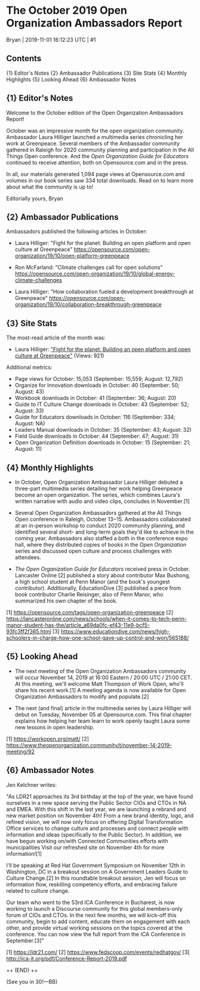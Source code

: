 # The October 2019 Open Organization Ambassadors Report

Bryan | 2019-11-01 16:12:23 UTC | #1

## Contents

{1} Editor's Notes
{2} Ambassador Publications
{3} Site Stats
{4} Monthly Highlights
{5} Looking Ahead
{6} Ambassador Notes

## {1} Editor's Notes

Welcome to the October edition of the Open Organization Ambassadors Report!

October was an impressive month for the open organization community. Ambassador Laura Hilliger launched a multimedia series chronicling her work at Greenpeace. Several members of the Ambassador community gathered in Raleigh for 2020 community planning and participation in the All Things Open conference. And the _Open Organization Guide for Educators_ continued to receive attention, both on Opensource.com and in the press.

In all, our materials generated 1,094 page views at Opensource.com and volumes in our book series saw 334 total downloads. Read on to learn more about what the community is up to!

Editorially yours,
Bryan

## {2} Ambassador Publications

Ambassadors published the following articles in October:

* Laura Hilliger: "Fight for the planet: Building an open platform and open culture at Greenpeace"
https://opensource.com/open-organization/19/10/open-platform-greenpeace

* Ron McFarland: "Climate challenges call for open solutions"
https://opensource.com/open-organization/19/10/global-energy-climate-challenges

* Laura Hilliger: "How collaboration fueled a development breakthrough at Greenpeace"
https://opensource.com/open-organization/19/10/collaboration-breakthrough-greenpeace

## {3} Site Stats

The most-read article of the month was:

- Laura Hilliger: ["Fight for the planet: Building an open platform and open culture at Greenpeace"](https://opensource.com/open-organization/19/10/open-platform-greenpeace) (Views: 921)

Additional metrics:

* Page views for October: 15,053 (September: 15,559; August: 12,792)
* Organize for Innovation downloads in October: 40 (September: 50; August: 43)
* Workbook downloads in October: 41 (September: 36; August: 20)
* Guide to IT Culture Change downloads in October: 43 (September: 52; August: 33)
* Guide for Educators downloads in October: 116 (September: 334; August: NA)
* Leaders Manual downloads in October: 35 (September: 43; August: 32)
* Field Guide downloads in October: 44 (September: 47; August: 31)
* Open Organization Definition downloads in October: 15 (September: 21; August: 11)

## {4} Monthly Highlights

- In October, Open Organization Ambassador Laura Hilliger debuted a three-part multimedia series detailing her work helping Greenpeace become an open organization. The series, which combines Laura's written narrative with audio and video clips, concludes in November.[1]

- Several Open Organization Ambassadors gathered at the All Things Open conference in Raleigh, October 13‒15. Ambassadors collaborated at an in-person workshop to conduct 2020 community planning, and identified several short- and long-term goals they'd like to achieve in the coming year. Ambassadors also staffed a both in the conference expo hall, where they distributed copies of books in the _Open Organization_ series and discussed open culture and process challenges with attendees.

- _The Open Organization Guide for Educators_ received press in October. Lancaster Online [2] published a story about contributor Max Bushong, a high school student at Penn Manor (and the book's youngest contributor). Additionally, EducationDive [3] published a piece from book contributor Charlie Reisinger, also of Penn Manor, who summarized his own chapter of the book.

[1] https://opensource.com/tags/open-organization-greenpeace
[2] https://lancasteronline.com/news/schools/when-it-comes-to-tech-penn-manor-student-has-the/article_a69da0fc-ef43-11e9-bcf5-93fc3ff2f365.html
[3] https://www.educationdive.com/news/high-schoolers-in-charge-how-one-school-gave-up-control-and-won/565188/

## {5} Looking Ahead

- The next meeting of the Open Organization Ambassadors community will occur November 14, 2019 at 16:00 Eastern / 20:00 UTC / 21:00 CET. At this meeting, we'll welcome Matt Thompson of Work Open, who'll share his recent work.[1] A meeting agenda is now available for Open Organization Ambassadors to modify and populate.[2]

- The next (and final) article in the multimedia series by Laura Hilliger will debut on Tuesday, November 05 at Opensource.com. This final chapter explains how helping her team learn to work openly taught Laura some new lessons in open leadership.

[1] https://workopen.org/matt/
[2] https://www.theopenorganization.community/t/november-14-2019-meeting/92

## {6} Ambassador Notes

Jen Kelchner writes:

"As LDR21 approaches its 3rd birthday at the top of the year, we have found ourselves in a new space serving the Public Sector CIOs and CTOs in NA and EMEA. With this shift in the last year, we are launching a rebrand and new market position on November 4th!  From a new brand identity, logo, and refined vision, we will now only focus on offering Digital Transformation Office services to change culture and processes and connect people with information and ideas (specifically to the Public Sector). In addition, we have begun working on/with Connected Communities efforts with municipalities Visit our refreshed site on November 4th for more information![1]

I'll be speaking at Red Hat Government Symposium on November 12th in Washington, DC in a breakout session on A Government Leaders Guide to Culture Change.[2] In this roundtable breakout session, Jen will focus on information flow, reskilling competency efforts, and embracing failure related to culture change. 

Our team who went to the 53rd ICA Conference in Bucharest, is now working to launch a Discourse community for this global members-only forum of CIOs and CTOs. In the next few months, we will kick-off this community, begin to add content, educate them on engagement with each other, and provide virtual working sessions on the topics covered at the conference.  You can now view the full report from the ICA Conference in September.[3]"

[1] https://ldr21.com/
[2] https://www.fedscoop.com/events/redhatgov/
[3] http://ica-it.org/pdf/Conference-Report-2019.pdf

++ (END) ++

(See you in 30!—BB)

